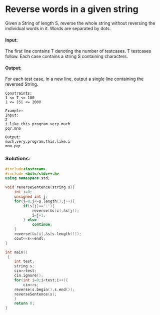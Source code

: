 #  Reverse words in a given string 
Given a String of length S, reverse the whole string without reversing the individual words in it. Words are separated by dots.

#### Input:
The first line contains T denoting the number of testcases. T testcases follow. Each case contains a string S containing characters.

#### Output:
For each test case, in a new line, output a single line containing the reversed String.
```
Constraints:
1 <= T <= 100
1 <= |S| <= 2000

Example:
Input:
2
i.like.this.program.very.much
pqr.mno

Output:
much.very.program.this.like.i
mno.pqr
```
### Solutions:
```c++
#include<iostream>
#include <bits/stdc++.h>
using namespace std;

void reverseSentence(string s){
    int i=0;
    unsigned int j;
    for(j=0;j<=s.length();j++){
        if(s[j]=='.'){
            reverse(&s[i],&s[j]);
            i=j+1;
        } else
            continue;
    }
    reverse(&s[i],&s[s.length()]);
    cout<<s<<endl;
}

int main()
 {
	int test;
	string s;
	cin>>test;
	cin.ignore();
	for(int i=0;i<test;i++){
	    cin>>s;
    reverse(s.begin(),s.end());
    reverseSentence(s);
	}
	return 0;
}

```

